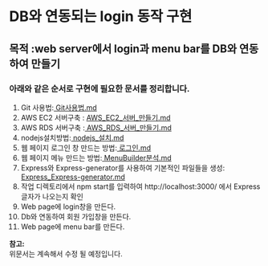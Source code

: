 # DB와 연동되는 login 동작 구현    

## 목적 :web server에서 login과 menu bar를 DB와 연동하여 만들기 

### 아래와 같은 순서로 구현에 필요한 문서를 정리합니다.

  1. Git 사용법:<a href="https://github.com/saeamus/zeror-p1/blob/master/Doc/001.Git%EC%82%AC%EC%9A%A9%EB%B2%95.md"> Git사용법.md</a> 
  2. AWS EC2 서버구축 : <a href="https://github.com/saeamus/zeror-p1/blob/master/Doc/002.AWS_EC2_%EC%84%9C%EB%B2%84_%EB%A7%8C%EB%93%A4%EA%B8%B0.md"> AWS_EC2_서버_만들기.md</a>  
  3. AWS RDS 서버구축 :<a href="https://github.com/saeamus/zeror-p1/blob/master/Doc/003.AWS_RDS_%EC%84%9C%EB%B2%84_%EB%A7%8C%EB%93%A4%EA%B8%B0.md"> AWS_RDS_서버_만들기.md</a>
  4. nodejs설치방법:<a href="https://github.com/saeamus/zeror-p1/blob/master/Doc/004.nodejs_%EC%84%A4%EC%B9%98.md"> nodejs_설치.md</a>
  5. 웹 페이지 로그인 창 만드는 방법:<a href="https://github.com/saeamus/zeror-p1/blob/master/Doc/005.%EB%A1%9C%EA%B7%B8%EC%9D%B8.md"> 로그인.md</a>
  6. 웹 페이지 메뉴 만드는 방법:<a href="https://github.com/saeamus/zeror-p1/blob/master/Doc/007.MenuBuilder%EB%B6%84%EC%84%9D.md"> MenuBuilder분석.md</a>
  7. Express와 Express-generator를 사용하여 기본적인 파일들을 생성:<a href="https://github.com/saeamus/zeror-p1/blob/master/Doc/004a.Express_Express-generator.md"> Express_Express-generator.md</a>
  8. 작업 디렉토리에서 npm start를 입력하여 http:\/\/localhost:3000\/ 에서 Express 글자가 나오는지 확인
  9. Web page에 login창을 만든다.
  10. Db와 연동하여 회원 가입창을 만든다.
  11. Web page에 menu bar를 만든다.
  
  **참고:**     
  위문서는 계속해서 수정 될 예정입니다.
